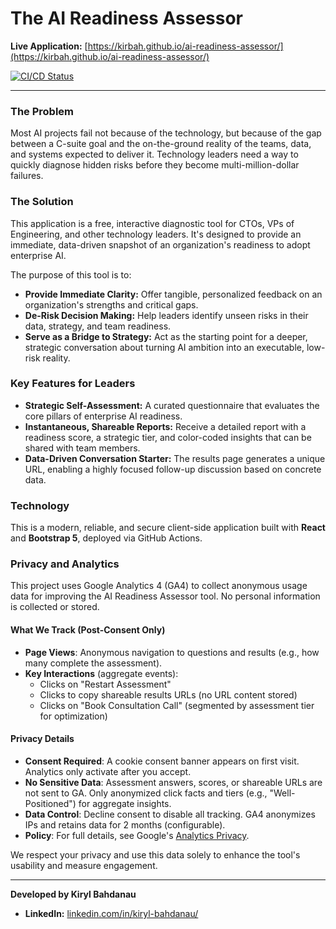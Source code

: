 # The AI Readiness Assessor

**Live Application:** [https://kirbah.github.io/ai-readiness-assessor/](https://kirbah.github.io/ai-readiness-assessor/)

[![CI/CD Status](https://github.com/kirbah/ai-readiness-assessor/actions/workflows/deploy.yml/badge.svg)](https://github.com/kirbah/ai-readiness-assessor/actions)

---

### **The Problem**

Most AI projects fail not because of the technology, but because of the gap between a C-suite goal and the on-the-ground reality of the teams, data, and systems expected to deliver it. Technology leaders need a way to quickly diagnose hidden risks before they become multi-million-dollar failures.

### **The Solution**

This application is a free, interactive diagnostic tool for CTOs, VPs of Engineering, and other technology leaders. It's designed to provide an immediate, data-driven snapshot of an organization's readiness to adopt enterprise AI.

The purpose of this tool is to:

- **Provide Immediate Clarity:** Offer tangible, personalized feedback on an organization's strengths and critical gaps.
- **De-Risk Decision Making:** Help leaders identify unseen risks in their data, strategy, and team readiness.
- **Serve as a Bridge to Strategy:** Act as the starting point for a deeper, strategic conversation about turning AI ambition into an executable, low-risk reality.

### **Key Features for Leaders**

- **Strategic Self-Assessment:** A curated questionnaire that evaluates the core pillars of enterprise AI readiness.
- **Instantaneous, Shareable Reports:** Receive a detailed report with a readiness score, a strategic tier, and color-coded insights that can be shared with team members.
- **Data-Driven Conversation Starter:** The results page generates a unique URL, enabling a highly focused follow-up discussion based on concrete data.

### **Technology**

This is a modern, reliable, and secure client-side application built with **React** and **Bootstrap 5**, deployed via GitHub Actions.

### **Privacy and Analytics**

This project uses Google Analytics 4 (GA4) to collect anonymous usage data for improving the AI Readiness Assessor tool. No personal information is collected or stored.

#### **What We Track (Post-Consent Only)**

- **Page Views**: Anonymous navigation to questions and results (e.g., how many complete the assessment).
- **Key Interactions** (aggregate events):
  - Clicks on "Restart Assessment"
  - Clicks to copy shareable results URLs (no URL content stored)
  - Clicks on "Book Consultation Call" (segmented by assessment tier for optimization)

#### **Privacy Details**

- **Consent Required**: A cookie consent banner appears on first visit. Analytics only activate after you accept.
- **No Sensitive Data**: Assessment answers, scores, or shareable URLs are not sent to GA. Only anonymized click facts and tiers (e.g., "Well-Positioned") for aggregate insights.
- **Data Control**: Decline consent to disable all tracking. GA4 anonymizes IPs and retains data for 2 months (configurable).
- **Policy**: For full details, see Google's [Analytics Privacy](https://support.google.com/analytics/answer/6004245).

We respect your privacy and use this data solely to enhance the tool's usability and measure engagement.

---

**Developed by Kiryl Bahdanau**

- **LinkedIn:** [linkedin.com/in/kiryl-bahdanau/](https://www.linkedin.com/in/kiryl-bahdanau/)
